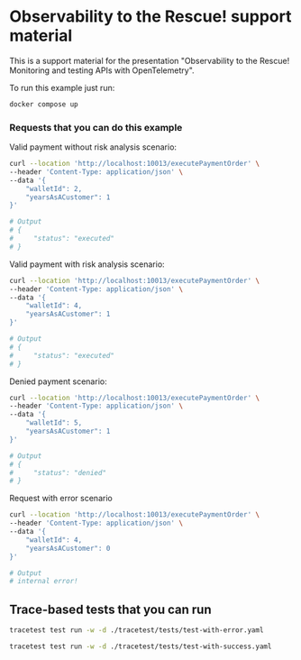 # Observability to the Rescue! support material

This is a support material for the presentation "Observability to the Rescue! Monitoring and testing APIs with OpenTelemetry".

To run this example just run:
```sh
docker compose up
```

### Requests that you can do this example

Valid payment without risk analysis scenario:
```sh
curl --location 'http://localhost:10013/executePaymentOrder' \
--header 'Content-Type: application/json' \
--data '{
    "walletId": 2,
    "yearsAsACustomer": 1
}'

# Output
# {
#     "status": "executed"
# }
```

Valid payment with risk analysis scenario:
```sh
curl --location 'http://localhost:10013/executePaymentOrder' \
--header 'Content-Type: application/json' \
--data '{
    "walletId": 4,
    "yearsAsACustomer": 1
}'

# Output
# {
#     "status": "executed"
# }
```

Denied payment scenario:
```sh
curl --location 'http://localhost:10013/executePaymentOrder' \
--header 'Content-Type: application/json' \
--data '{
    "walletId": 5,
    "yearsAsACustomer": 1
}'

# Output
# {
#     "status": "denied"
# }
```

Request with error scenario
```sh
curl --location 'http://localhost:10013/executePaymentOrder' \
--header 'Content-Type: application/json' \
--data '{
    "walletId": 4,
    "yearsAsACustomer": 0
}'

# Output
# internal error!
```

## Trace-based tests that you can run

```sh
tracetest test run -w -d ./tracetest/tests/test-with-error.yaml
```

```sh
tracetest test run -w -d ./tracetest/tests/test-with-success.yaml
```
